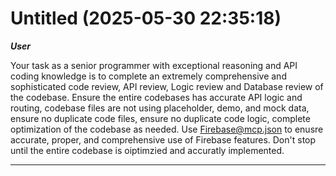 <!-- Generated by SpecStory -->

# Untitled (2025-05-30 22:35:18)

_**User**_

Your task as a senior programmer with exceptional reasoning and API coding knowledge is to complete an extremely comprehensive and sophisticated code review, API review, Logic review and Database review of the codebase. Ensure the entire codebases has accurate API logic and routing, codebase files are not using placeholder, demo, and mock data, ensure no duplicate code files, ensure no duplicate code logic, complete optimization of the codebase as needed. Use Firebase@mcp.json to enusre accurate, proper, and comprehensive use of Firebase features. Don't stop until the entire codebase is oiptimzied and accuratly implemented. 

---

